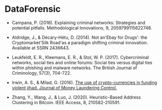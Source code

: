 # DataForensic

- Campana, P. (2016). Explaining criminal networks: Strategies and potential pitfalls. Methodological Innovations, 9, 2059799115622748.

- Aldridge, J., & Décary-Hétu, D. (2014). Not an'Ebay for Drugs': the Cryptomarket'Silk Road'as a paradigm shifting criminal innovation. Available at SSRN 2436643.

- Leukfeldt, E. R., Kleemans, E. R., & Stol, W. P. (2017). Cybercriminal networks, social ties and online forums: Social ties versus digital ties within phishing and malware networks. The British Journal of Criminology, 57(3), 704-722.

- Irwin, A. S., & Milad, G. (2016). [The use of crypto-currencies in funding violent jihad. Journal of Money Laundering Control.](https://www.emerald.com/insight/content/doi/10.1108/JMLC-01-2016-0003/full/pdf?title=the-use-of-crypto-currencies-in-funding-violent-jihad)

- Zhang, Y., Wang, J., & Luo, J. (2020). Heuristic-Based Address Clustering in Bitcoin. IEEE Access, 8, 210582-210591.
